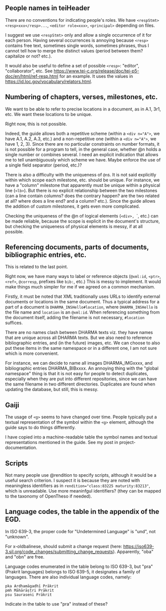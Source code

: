 ## People names in teiHeader

There are no conventions for indicating people's roles. We have
`<respStmt><resp>xxx</resp>...`, `<editor role=xxx>`, `<principal>` depending
on files.

I suggest we use `<respStmt>` only and allow a single occurrence of it for each
person. Having several occurrences is annoying because `<resp>` contains free
text, sometimes single words, sometimes phrases, thus I cannot tell how to
merge the distinct values (period between them? capitalize or not? etc.).

It would also be useful to define a set of possible `<resp>`: "editor",
"collaborator", etc. See
https://www.tei-c.org/release/doc/tei-p5-doc/en/html/ref-resp.html for an
example. It uses the values in https://id.loc.gov/vocabulary/relators.html.

## Numbering of chapters, verses, milestones, etc.

We want to be able to refer to precise locations in a document, as in A.1, 3r1,
etc. We want these locations to be unique.

Right now, this is not possible.

Indeed, the guide allows both a repetitive scheme (within a `<div n="A">`, we
have A.1, A.2, A.3, etc.) and a non-repetitive one (within a `<div n="A">`, we
have 1, 2, 3). Since there are no particular constraints on number formats, it
is not possible for a program to tell, in the general case, whether @n holds a
single number or combines several. I need an explicit indication that allows me
to tell unambiguously which scheme we have. Maybe enforce the use of a single
field separator (period, etc.)?

There is also a difficulty with the uniqueness of `@n`s. It is not said
explicitly within which scope each milestone, etc. should be unique. For
instance, we have a "column" milestone that apparently must be unique within a
physical line (`<lb>`). But there is no explicit relationship between the two
milestones (can a line contain columns? does the contrary happen? are the two
related at all? where does a line end? and a column? etc.). Since the guide
allows the addition of custom milestones, it gets even more complicated.

Checking the uniqueness of the @n of logical elements (`<div>, `<lg>`, etc.)
can be made reliable, because the scope is explicit in the document's
structure, but checking the uniqueness of physical elements is messy, if
at all possible.

## Referencing documents, parts of documents, bibliographic entries, etc.

This is related to the last point.

Right now, we have many ways to label or reference objects (`@xml:id`, `<ptr>`,
`<ref>`, `@corresp`, prefixes like `bib:`, etc.) This is messy to implement. It
would make things much simpler for me if we agreed on a common mechanism.

Firstly, it must be noted that XML traditionally uses URLs to identify external
documents or locations in the same document. Thus a typical address for a part
of a document is `DHARMA_INSHello#location`, where `DHARMA_INSHello` is the
file name and `location` is an `@xml:id`. When referencing something from the
document itself, adding the filename is not necessary, `#location` suffices.

There are no names clash between DHARMA texts viz. they have names that are
unique across all DHARMA texts. But we also need to reference bibliographic
entries, and (in the future) images, etc. We can choose to also put these items
in the same namespace or in a different one, I am not sure which is more
convenient.

For instance, we can decide to name all images DHARMA_IMGxxxx, and
bibliographic entries DHARMA_BIBxxxx. An annoying thing with the "global
namespace" thing is that it is not easy for people to detect duplicates,
especially when they are put into different repositories, since we can have the
same filename in two different directories. Duplicates are found when updating
the database, but still, this is messy.

## Gaiji

The usage of `<g>` seems to have changed over time. People typically put a
textual representation of the symbol within the `<g>` element, although the
guide says to do things differently.

I have copied into a machine-readable table the symbol names and textual
representations mentioned in the guide. See my post in project-documentation.

## Scripts

Not many people use @rendition to specify scripts, although it would be a
useful search criterion. I suspect it is because they are noted with
meaningless identifiers as in `rendition="class:83225 maturity:83213"`, which
is unreadable. Use more meaninfgul identifiers? (they can be mapped to the
taxonomy of OpenTheso if needed).

## Language codes, the table in the appendix of the EGD.

In ISO 639-3, the proper code for "Undetermined Language" is "und", not
"unknown".

For x-oldbalinese, should submit a change request (here:
https://iso639-3.sil.org/code_changes/submitting_change_requests). Apparently,
"oba" and "obn" are free.

Language codes enumerated in the table belong to ISO 639-3, but "pra" (Prakrit
languages) belongs to ISO 639-5, it designates a family of languages. There are
also individual language codes, namely:

	pka	Ardhamāgadhī Prākrit
	pmh	Māhārāṣṭri Prākrit
	psu	Sauraseni Prākrit

Indicate in the table to use "pra" instead of these?

